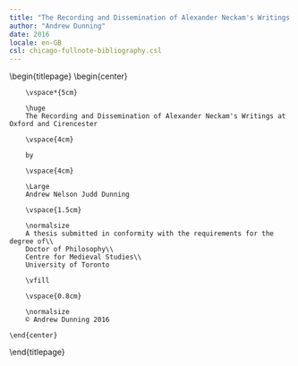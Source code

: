 ```yaml
---
title: "The Recording and Dissemination of Alexander Neckam's Writings at Oxford and Cirencester"
author: "Andrew Dunning"
date: 2016
locale: en-GB
csl: chicago-fullnote-bibliography.csl
---
```


<!-- 
This is the Latex-heavy title page. 
-->

\begin{titlepage}
    \begin{center}
        
        \vspace*{5cm}
        
        \huge
        The Recording and Dissemination of Alexander Neckam's Writings at Oxford and Cirencester
        
        \vspace{4cm}
        
        by
        
        \vspace{4cm}
        
        \Large
        Andrew Nelson Judd Dunning

        \vspace{1.5cm}

        \normalsize
        A thesis submitted in conformity with the requirements for the degree of\\
        Doctor of Philosophy\\
        Centre for Medieval Studies\\
        University of Toronto
        
        \vfill
        
        \vspace{0.8cm}

        \normalsize
        © Andrew Dunning 2016

    \end{center}
\end{titlepage}
